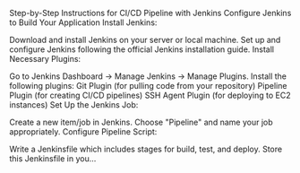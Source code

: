 Step-by-Step Instructions for CI/CD Pipeline with Jenkins
Configure Jenkins to Build Your Application
Install Jenkins:

Download and install Jenkins on your server or local machine.
Set up and configure Jenkins following the official Jenkins installation guide.
Install Necessary Plugins:

Go to Jenkins Dashboard -> Manage Jenkins -> Manage Plugins.
Install the following plugins:
Git Plugin (for pulling code from your repository)
Pipeline Plugin (for creating CI/CD pipelines)
SSH Agent Plugin (for deploying to EC2 instances)
Set Up the Jenkins Job:

Create a new item/job in Jenkins.
Choose "Pipeline" and name your job appropriately.
Configure Pipeline Script:

Write a Jenkinsfile which includes stages for build, test, and deploy.
Store this Jenkinsfile in you…